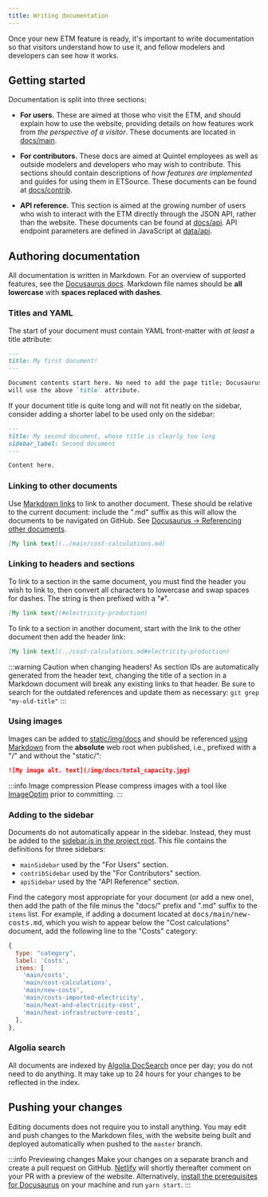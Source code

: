 ```yaml
---
title: Writing documentation
---
```


Once your new ETM feature is ready, it's important to write documentation so that visitors understand how to use it, and fellow modelers and developers can see how it works.

## Getting started

Documentation is split into three sections:

* **For users.** These are aimed at those who visit the ETM, and should explain how to use the website, providing details on how features work from *the perspective of a visitor*. These documents are located in [docs/main](https://github.com/quintel/documentation/tree/master/docs/main).

* **For contributors.** These docs are aimed at Quintel employees as well as outside modelers and developers who may wish to contribute. This sections should contain descriptions of *how features are implemented* and guides for using them in ETSource. These documents can be found at [docs/contrib](https://github.com/quintel/documentation/tree/master/docs/contrib).

* **API reference.** This section is aimed at the growing number of users who wish to interact with the ETM directly through the JSON API, rather than the website.  These documents can be found at [docs/api](https://github.com/quintel/documentation/tree/master/docs/api). API endpoint parameters are defined in JavaScript at [data/api](https://github.com/quintel/documentation/tree/master/data/api).

## Authoring documentation

All documentation is written in Markdown. For an overview of supported features, see the [Docusaurus docs](https://v2.docusaurus.io/docs/markdown-features/). Markdown file names should be **all lowercase** with **spaces replaced with dashes**.

### Titles and YAML

The start of your document must contain YAML front-matter with *at least* a title attribute:

```markdown
---
title: My first document!
---

Document contents start here. No need to add the page title; Docusaurus
will use the above `title` attribute.
```

If your document title is quite long and will not fit neatly on the sidebar, consider adding a shorter label to be used only on the sidebar:

```markdown
---
title: My second document, whose title is clearly too long
sidebar_label: Second document
---

Content here.
```

### Linking to other documents

Use [Markdown links](https://www.markdownguide.org/basic-syntax#links) to link to another document. These should be relative to the current document: include the ".md" suffix as this will allow the documents to be navigated on GitHub. See [Docusaurus → Referencing other documents](https://v2.docusaurus.io/docs/markdown-features/#referencing-other-documents).

```markdown title="Linking to 'docs/main/cost-calculations.md' from 'contrib/hi.md'"
[My link text](../main/cost-calculations.md)
```

### Linking to headers and sections

To link to a section in the same document, you must find the header you wish to link to, then convert all characters to lowercase and swap spaces for dashes. The string is then prefixed with a "`#`".

```markdown title="Linking to the 'Electricity production' header"
[My link text](#electricity-production)
```

To link to a section in another document, start with the link to the other document then add the header link:


```markdown title="Linking to 'Electricity production' on 'Cost calculations'"
[My link text](../cost-calculations.md#electricity-production)
```

:::warning Caution when changing headers!
As section IDs are automatically generated from the header text, changing the title of a section in a Markdown document will break any existing links to that header. Be sure to search for the outdated references and update them as necessary: `git grep "my-old-title"`
:::

### Using images

Images can be added to [static/img/docs](https://github.com/quintel/documentation/tree/master/static/img/docs) and should be referenced [using Markdown](https://www.markdownguide.org/basic-syntax#images-1) from the **absolute** web root when published, i.e., prefixed with a "/" and without the "static/":

```markdown
![My image alt. text](/img/docs/total_capacity.jpg)
```

:::info Image compression
Please compress images with a tool like [ImageOptim](https://imageoptim.com/mac) prior to committing.
:::

### Adding to the sidebar

Documents do not automatically appear in the sidebar. Instead, they must be added to the [sidebar.js in the project root](https://github.com/quintel/documentation/blob/master/sidebars.js). This file contains the definitions for three sidebars:

* `mainSidebar` used by the "For Users" section.
* `contribSidebar` used by the "For Contributors" section.
* `apiSidebar` used by the "API Reference" section.

Find the category most appropriate for your document (or add a new one), then add the path of the file minus the "docs/" prefix and ".md" suffix to the `items` list. For example, if adding a document located at <kbd>docs/main/new-costs.md</kbd>, which you wish to appear below the "Cost calculations" document, add the following line to the "Costs" category:

```js {7}
{
  type: "category",
  label: 'Costs',
  items: [
    'main/costs',
    'main/cost-calculations',
    'main/new-costs',
    'main/costs-imported-electricity',
    'main/heat-and-electricity-cost',
    'main/heat-infrastructure-costs',
  ],
},
```

### Algolia search

All documents are indexed by [Algolia DocSearch](https://docsearch.algolia.com/) once per day; you do not need to do anything. It may take up to 24 hours for your changes to be reflected in the index.

## Pushing your changes

Editing documents does not require you to install anything. You may edit and push changes to the Markdown files, with the website being built and deployed automatically when pushed to the `master` branch.

:::info Previewing changes
Make your changes on a separate branch and create a pull request on GitHub. [Netlify](https://www.netlify.com/) will shortly thereafter comment on your PR with a preview of the website. Alternatively, [install the prerequisites for Docusaurus](https://github.com/quintel/documentation/tree/master#installation) on your machine and run `yarn start`.
:::
